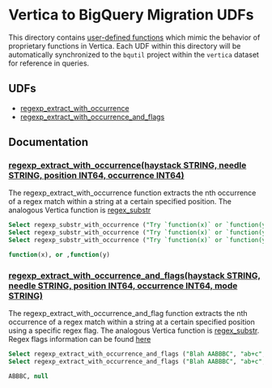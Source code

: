 # Vertica to BigQuery Migration UDFs

This directory contains [user-defined functions](https://cloud.google.com/bigquery/docs/reference/standard-sql/user-defined-functions)
which mimic the behavior of proprietary functions in Vertica. Each UDF within this
directory will be automatically synchronized to the `bqutil` project within the
`vertica` dataset for reference in queries.

## UDFs

* [regexp_extract_with_occurrence](#regexp_extract_with_occurrencehaystack-string-needle-string-position-int64-occurrence-int64)
* [regexp_extract_with_occurrence_and_flags](#regexp_extract_with_occurrence_and_flagshaystack-string-needle-string-position-int64-occurrence-int64-mode-string)


## Documentation


### [regexp_extract_with_occurrence(haystack STRING, needle STRING, position INT64, occurrence INT64)](regexp_extract_with_occurrence.sql)
The regexp_extract_with_occurrence function extracts the nth occurrence of a regex match within a string at a certain specified position. The analogous Vertica function is [regex_substr](https://www.vertica.com/docs/9.2.x/HTML/Content/Authoring/SQLReferenceManual/Functions/RegularExpressions/REGEXP_SUBSTR.htm)
```sql
Select regexp_substr_with_occurrence ("Try `function(x)` or `function(y)`", "`(.+?)`", 2, 2);
Select regexp_substr_with_occurrence ("Try `function(x)` or `function(y)`", "`(.+?)`", 12, 2);
Select regexp_substr_with_occurrence ("Try `function(x)` or `function(y)`", "`(.+?)`", 20, 1)

function(x), or ,function(y)
```


### [regexp_extract_with_occurrence_and_flags(haystack STRING, needle STRING, position INT64, occurrence INT64, mode STRING)](regexp_extract_with_occurrence_and_flags.sql)
The regexp_extract_with_occurrence_and_flag function extracts the nth occurrence of a regex match within a string at a certain specified position using a specific regex flag. The analogous Vertica function is [regex_substr](https://www.vertica.com/docs/9.2.x/HTML/Content/Authoring/SQLReferenceManual/Functions/RegularExpressions/REGEXP_SUBSTR.htm). Regex flags information can be found [here](https://developer.mozilla.org/en-US/docs/Web/JavaScript/Guide/Regular_Expressions#advanced_searching_with_flags)
```sql
Select regexp_extract_with_occurrence_and_flags ("Blah AABBBC", "ab+c", 3, 1, 'i')
Select regexp_extract_with_occurrence_and_flags ("Blah AABBBC", "ab+c", 3, 1, '')

ABBBC, null
```

